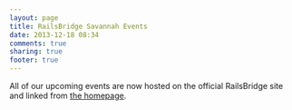 ```yaml
---
layout: page
title: RailsBridge Savannah Events
date: 2013-12-18 08:34
comments: true
sharing: true
footer: true
---
```


All of our upcoming events are now hosted on the official RailsBridge site and linked from [the homepage](/).